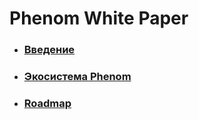 # Phenom White Paper




* ### [Введение](/intro.md)

* ### [Экосистема Phenom](/eco.md)

* ### [Roadmap](2122.md)